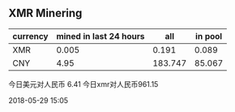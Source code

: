 ## XMR Minering

|currency|mined in last 24 hours|all|in pool|
|---|---|---|---|
|XMR|0.005|0.191|0.089|
|CNY|4.95|183.747|85.067|

今日美元对人民币 6.41	今日xmr对人民币961.15


2018-05-29 15:05